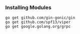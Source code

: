 ### Installing Modules
```
go get github.com/gin-gonic/gin
go get github.com/spf13/viper
go get google.golang.org/grpc
```
